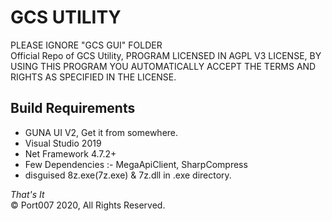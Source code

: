 # GCS UTILITY
PLEASE IGNORE "GCS GUI" FOLDER
<br>
Official Repo of GCS Utility, PROGRAM LICENSED IN AGPL V3 LICENSE, BY USING THIS PROGRAM YOU AUTOMATICALLY ACCEPT THE TERMS AND RIGHTS AS SPECIFIED IN THE LICENSE. 
<h2> Build Requirements </h2>
    <ul>
      <li> GUNA UI V2, Get it from somewhere.
      <li> Visual Studio 2019
      <li> Net Framework 4.7.2+
      <LI> Few Dependencies :- MegaApiClient, SharpCompress
      <LI> disguised 8z.exe(7z.exe) & 7z.dll in .exe directory.
    </ul>
<I>That's It </I><br>
© Port007 2020, All Rights Reserved.
